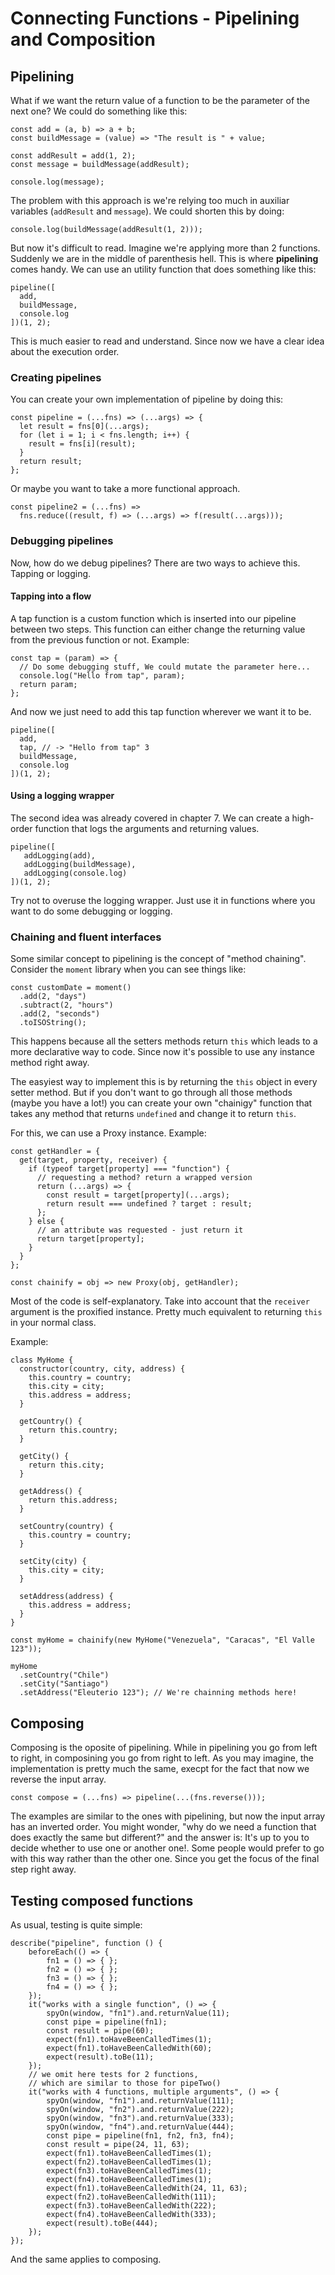 # Connecting Functions - Pipelining and Composition

## Pipelining

What if we want the return value of a function to be the parameter of the next one? We could do something like this:

```
const add = (a, b) => a + b;
const buildMessage = (value) => "The result is " + value;

const addResult = add(1, 2);
const message = buildMessage(addResult);

console.log(message);
```

The problem with this approach is we're relying too much in auxiliar variables (`addResult` and `message`). We could shorten this by doing:

```
console.log(buildMessage(addResult(1, 2)));
```

But now it's difficult to read. Imagine we're applying more than 2 functions. Suddenly we are in the middle of parenthesis hell. This is where **pipelining** comes handy. We can use an utility function that does something like this:

```
pipeline([
  add,
  buildMessage,
  console.log
])(1, 2);
```

This is much easier to read and understand. Since now we have a clear idea about the execution order.

### Creating pipelines

You can create your own implementation of pipeline by doing this:

```
const pipeline = (...fns) => (...args) => {
  let result = fns[0](...args);
  for (let i = 1; i < fns.length; i++) {
    result = fns[i](result);
  }
  return result;
};
```

Or maybe you want to take a more functional approach.

```
const pipeline2 = (...fns) =>
  fns.reduce((result, f) => (...args) => f(result(...args)));
```

### Debugging pipelines

Now, how do we debug pipelines? There are two ways to achieve this. Tapping or logging.

#### Tapping into a flow

A tap function is a custom function which is inserted into our pipeline between two steps. This function can either change the returning value from the previous function or not. Example:

```
const tap = (param) => {
  // Do some debugging stuff, We could mutate the parameter here...
  console.log("Hello from tap", param);
  return param;
};
```

And now we just need to add this tap function wherever we want it to be.

```
pipeline([
  add,
  tap, // -> "Hello from tap" 3
  buildMessage,
  console.log
])(1, 2);
```

#### Using a logging wrapper

The second idea was already covered in chapter 7. We can create a high-order function that logs the arguments and returning values.

```
pipeline([
   addLogging(add),
   addLogging(buildMessage),
   addLogging(console.log)
])(1, 2);
```

Try not to overuse the logging wrapper. Just use it in functions where you want to do some debugging or logging.

### Chaining and fluent interfaces

Some similar concept to pipelining is the concept of "method chaining". Consider the `moment` library when you can see things like:

```
const customDate = moment()
  .add(2, "days")
  .subtract(2, "hours")
  .add(2, "seconds")
  .toISOString();
```

This happens because all the setters methods return `this` which leads to a more declarative way to code. Since now it's possible to use any instance method right away.

The easyiest way to implement this is by returning the `this` object in every setter method. But if you don't want to go through all those methods (maybe you have a lot!) you can create your own "chainigy" function that takes any method that returns `undefined` and change it to return `this`.

For this, we can use a Proxy instance. Example:

```
const getHandler = {
  get(target, property, receiver) {
    if (typeof target[property] === "function") {
      // requesting a method? return a wrapped version
      return (...args) => {
        const result = target[property](...args);
        return result === undefined ? target : result;
      };
    } else {
      // an attribute was requested - just return it
      return target[property];
    }
  }
};

const chainify = obj => new Proxy(obj, getHandler);
```

Most of the code is self-explanatory. Take into account that the `receiver` argument is the proxified instance. Pretty much equivalent to returning `this` in your normal class.

Example:

```
class MyHome {
  constructor(country, city, address) {
    this.country = country;
    this.city = city;
    this.address = address;
  }

  getCountry() {
    return this.country;
  }

  getCity() {
    return this.city;
  }

  getAddress() {
    return this.address;
  }

  setCountry(country) {
    this.country = country;
  }

  setCity(city) {
    this.city = city;
  }

  setAddress(address) {
    this.address = address;
  }
}

const myHome = chainify(new MyHome("Venezuela", "Caracas", "El Valle 123"));

myHome
  .setCountry("Chile")
  .setCity("Santiago")
  .setAddress("Eleuterio 123"); // We're chainning methods here!
```

## Composing

Composing is the oposite of pipelining. While in pipelining you go from left to right, in composining you go from right to left. As you may imagine, the implementation is pretty much the same, execpt for the fact that now we reverse the input array.

```
const compose = (...fns) => pipeline(...(fns.reverse()));
```

The examples are similar to the ones with pipelining, but now the input array has an inverted order. You might wonder, "why do we need a function that does exactly the same but different?" and the answer is: It's up to you to decide whether to use one or another one!. Some people would prefer to go with this way rather than the other one. Since you get the focus of the final step right away.

## Testing composed functions

As usual, testing is quite simple:

```
describe("pipeline", function () {
    beforeEach(() => {
        fn1 = () => { };
        fn2 = () => { };
        fn3 = () => { };
        fn4 = () => { };
    });
    it("works with a single function", () => {
        spyOn(window, "fn1").and.returnValue(11);
        const pipe = pipeline(fn1);
        const result = pipe(60);
        expect(fn1).toHaveBeenCalledTimes(1);
        expect(fn1).toHaveBeenCalledWith(60);
        expect(result).toBe(11);
    });
    // we omit here tests for 2 functions,
    // which are similar to those for pipeTwo()
    it("works with 4 functions, multiple arguments", () => {
        spyOn(window, "fn1").and.returnValue(111);
        spyOn(window, "fn2").and.returnValue(222);
        spyOn(window, "fn3").and.returnValue(333);
        spyOn(window, "fn4").and.returnValue(444);
        const pipe = pipeline(fn1, fn2, fn3, fn4);
        const result = pipe(24, 11, 63);
        expect(fn1).toHaveBeenCalledTimes(1);
        expect(fn2).toHaveBeenCalledTimes(1);
        expect(fn3).toHaveBeenCalledTimes(1);
        expect(fn4).toHaveBeenCalledTimes(1);
        expect(fn1).toHaveBeenCalledWith(24, 11, 63);
        expect(fn2).toHaveBeenCalledWith(111);
        expect(fn3).toHaveBeenCalledWith(222);
        expect(fn4).toHaveBeenCalledWith(333);
        expect(result).toBe(444);
    });
});
```

And the same applies to composing.